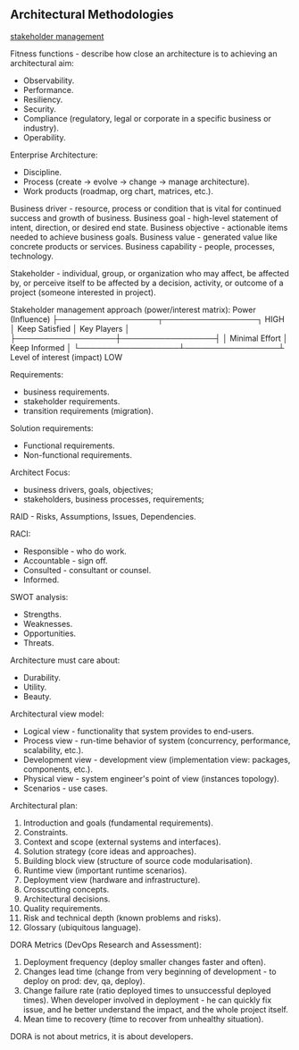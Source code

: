 Architectural Methodologies
-
[stakeholder management](https://pubs.opengroup.org/architecture/togaf9-doc/arch/chap21.html)

Fitness functions - describe how close an architecture is to achieving an architectural aim:
* Observability.
* Performance.
* Resiliency.
* Security.
* Compliance (regulatory, legal or corporate in a specific business or industry).
* Operability.

Enterprise Architecture:
* Discipline.
* Process (create -> evolve -> change -> manage architecture).
* Work products (roadmap, org chart, matrices, etc.).

Business driver - resource, process or condition that is vital for continued success and growth of business.
Business goal - high-level statement of intent, direction, or desired end state.
Business objective - actionable items needed to achieve business goals.
Business value - generated value like concrete products or services.
Business capability - people, processes, technology.

Stakeholder - individual, group, or organization who may affect, be affected by,
or perceive itself to be affected by a decision, activity, or outcome of a project (someone interested in project).

Stakeholder management approach (power/interest matrix):
Power (Influence)
├──────────────────┬─────────────────┐ HIGH
│ Keep Satisfied   │ Key Players     │
├──────────────────┼─────────────────┤
│ Minimal Effort   │ Keep Informed   │
└──────────────────┴─────────────────┴ Level of interest (impact)
LOW

Requirements:
* business requirements.
* stakeholder requirements.
* transition requirements (migration).

Solution requirements:
* Functional requirements.
* Non-functional requirements.

Architect Focus:
* business drivers, goals, objectives;
* stakeholders, business processes, requirements;

RAID - Risks, Assumptions, Issues, Dependencies.

RACI:
* Responsible - who do work.
* Accountable - sign off.
* Consulted - consultant or counsel.
* Informed.

SWOT analysis:
* Strengths.
* Weaknesses.
* Opportunities.
* Threats.

Architecture must care about:
* Durability.
* Utility.
* Beauty.

Architectural view model:
* Logical view - functionality that system provides to end-users.
* Process view - run-time behavior of system (concurrency, performance, scalability, etc.).
* Development view - development view (implementation view: packages, components, etc.).
* Physical view - system engineer's point of view (instances topology).
* Scenarios - use cases.

Architectural plan:
1) Introduction and goals (fundamental requirements).
2) Constraints.
3) Context and scope (external systems and interfaces).
4) Solution strategy (core ideas and approaches).
5) Building block view (structure of source code modularisation).
6) Runtime view (important runtime scenarios).
7) Deployment view (hardware and infrastructure).
8) Crosscutting concepts.
9) Architectural decisions.
10) Quality requirements.
11) Risk and technical depth (known problems and risks).
12) Glossary (ubiquitous language).

DORA Metrics (DevOps Research and Assessment):
1) Deployment frequency (deploy smaller changes faster and often).
2) Changes lead time (change from very beginning of development - to deploy on prod: dev, qa, deploy).
3) Change failure rate (ratio deployed times to unsuccessful deployed times).
  When developer involved in deployment - he can quickly fix issue,
  and he better understand the impact, and the whole project itself.
4) Mean time to recovery (time to recover from unhealthy situation).

DORA is not about metrics, it is about developers.
